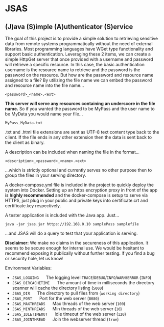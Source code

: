 # JSAS
## (J)ava (S)imple (A)uthenticator (S)ervice
 
 The goal of this project is to provide a simple solution to retrieving sensitive data from remote systems programmatically without the need of external libraries. Most programming languages have WGet type functionality and support basic authentication. Leveraging these 2 items, we can create a simple HttpGet server that once provided with a username and password will retrieve a specific resource. In this case, the basic authentication username is the resource name to retrieve and the password is the password on the resource. But how are the password and resource name assigned to a file? By utilizing the file name we can embed the password and resource name into the file name...
```
<password>_<name>.<ext>
```
 
 **This server will serve any resources containing an underscore in the file name.** So if you wanted the password to be MyPass and the user name to be MyData you would name your file...
```
MyPass_MyData.txt
```
 
 .txt and .html file extensions are sent as UTF-8 text content type back to the client. If the file ends in any other extension then the data is sent back to the client as binary.
 
 A description can be included when naming the file in the format...
```
<description>_<password>_<name>.<ext>
```
 ...which is strictly optional and currently serves no other purpose then to group the files in your serving directory.
 
 A docker-compose.yml file is included in the project to quickly deploy the system into Docker. Setting up an https encryption proxy in front of the app is **highly recommended** and the docker-compose is setup to serve via HTTPS, just plug in your public and private keys into certificate.crt and certificate.key respectively.
 
 A tester application is included with the Java app. Just...
```
java -jar jsas.jar https://192.168.0.10 samplePass samplefile
```
...and JSAS will do a query to test that your application is serving. 
 
 **Disclaimer:** We make no claims in the secureness of this application. It seems to be secure enough for internal use. We would be hesitant to recommend exposing it publically without further testing. If you find a bug or security hole, let us know!
 
Environment Variables:
- ```JSAS_LOGGING``` &nbsp;&nbsp;&nbsp;&nbsp; The logging level ```TRACE```/```DEBUG```/```INFO```/```WARN```/```ERROR``` (```INFO```)
- ```JSAS_DIRCACHETIME``` &nbsp;&nbsp;&nbsp;&nbsp; The amount of time in milliseconds the directory scanner will cache the directory listing (```5000```)
- ```JSAS_DIR``` &nbsp;&nbsp;&nbsp;&nbsp; The directory to pull files from (```working directory```)
- ```JSAS_PORT``` &nbsp;&nbsp;&nbsp;&nbsp; Port for the web server (```8080```)
- ```JSAS_MAXTHREADS``` &nbsp;&nbsp;&nbsp;&nbsp; Max threads of the web server (```100```)
- ```JSAS_MINTHREADS``` &nbsp;&nbsp;&nbsp;&nbsp; Min threads of the web server (```10```)
- ```JSAS_IDLETIMEOUT``` &nbsp;&nbsp;&nbsp;&nbsp; Idle timeout of the web server (```120```)
- ```JSAS_JOINTHREAD``` &nbsp;&nbsp;&nbsp;&nbsp; Join the webserver thread (```true```)
